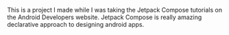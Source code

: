This is a project I made while I was taking the Jetpack Compose tutorials on the Android Developers website. Jetpack Compose is really amazing declarative approach to designing android apps. 
